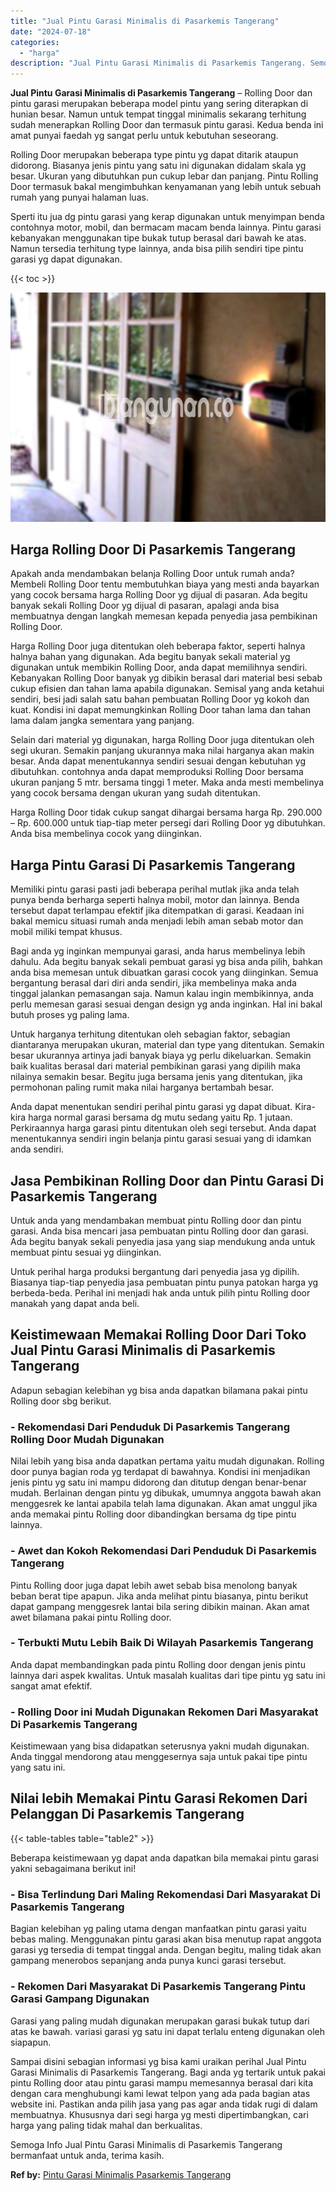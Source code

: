 ```yaml
---
title: "Jual Pintu Garasi Minimalis di Pasarkemis Tangerang"
date: "2024-07-18"
categories: 
  - "harga"
description: "Jual Pintu Garasi Minimalis di Pasarkemis Tangerang. Semoga Info Jual Pintu Garasi Minimalis di Pasarkemis Tangerang bermanfaat untuk anda, terima kasih...."
---
```


**Jual Pintu Garasi Minimalis di Pasarkemis Tangerang** – Rolling Door dan pintu garasi merupakan beberapa model pintu yang sering diterapkan di hunian besar. Namun untuk tempat tinggal minimalis sekarang terhitung sudah menerapkan Rolling Door dan termasuk pintu garasi. Kedua benda ini amat punyai faedah yg sangat perlu untuk kebutuhan seseorang.

Rolling Door merupakan beberapa type pintu yg dapat ditarik ataupun didorong. Biasanya jenis pintu yang satu ini digunakan didalam skala yg besar. Ukuran yang dibutuhkan pun cukup lebar dan panjang. Pintu Rolling Door termasuk bakal mengimbuhkan kenyamanan yang lebih untuk sebuah rumah yang punyai halaman luas.

Sperti itu jua dg pintu garasi yang kerap digunakan untuk menyimpan benda contohnya motor, mobil, dan bermacam macam benda lainnya. Pintu garasi kebanyakan menggunakan tipe bukak tutup berasal dari bawah ke atas. Namun tersedia terhitung type lainnya, anda bisa pilih sendiri tipe pintu garasi yg dapat digunakan.

{{< toc >}}

![Jual Pintu Garasi Minimalis di Pasarkemis Tangerang](/images/pintu-garasi-04.png)

## Harga Rolling Door Di Pasarkemis Tangerang

Apakah anda mendambakan belanja Rolling Door untuk rumah anda? Membeli Rolling Door tentu membutuhkan biaya yang mesti anda bayarkan yang cocok bersama harga Rolling Door yg dijual di pasaran. Ada begitu banyak sekali Rolling Door yg dijual di pasaran, apalagi anda bisa membuatnya dengan langkah memesan kepada penyedia jasa pembikinan Rolling Door.

Harga Rolling Door juga ditentukan oleh beberapa faktor, seperti halnya halnya bahan yang digunakan. Ada begitu banyak sekali material yg digunakan untuk membikin Rolling Door, anda dapat memilihnya sendiri. Kebanyakan Rolling Door banyak yg dibikin berasal dari material besi sebab cukup efisien dan tahan lama apabila digunakan. Semisal yang anda ketahui sendiri, besi jadi salah satu bahan pembuatan Rolling Door yg kokoh dan kuat. Kondisi ini dapat memungkinkan Rolling Door tahan lama dan tahan lama dalam jangka sementara yang panjang.

Selain dari material yg digunakan, harga Rolling Door juga ditentukan oleh segi ukuran. Semakin panjang ukurannya maka nilai harganya akan makin besar. Anda dapat menentukannya sendiri sesuai dengan kebutuhan yg dibutuhkan. contohnya anda dapat memproduksi Rolling Door bersama ukuran panjang 5 mtr. bersama tinggi 1 meter. Maka anda mesti membelinya yang cocok bersama dengan ukuran yang sudah ditentukan.

Harga Rolling Door tidak cukup sangat dihargai bersama harga Rp. 290.000 – Rp. 600.000 untuk tiap-tiap meter persegi dari Rolling Door yg dibutuhkan. Anda bisa membelinya cocok yang diinginkan.

## Harga Pintu Garasi Di Pasarkemis Tangerang

Memiliki pintu garasi pasti jadi beberapa perihal mutlak jika anda telah punya benda berharga seperti halnya mobil, motor dan lainnya. Benda tersebut dapat terlampau efektif jika ditempatkan di garasi. Keadaan ini bakal memicu situasi rumah anda menjadi lebih aman sebab motor dan mobil miliki tempat khusus.

Bagi anda yg inginkan mempunyai garasi, anda harus membelinya lebih dahulu. Ada begitu banyak sekali pembuat garasi yg bisa anda pilih, bahkan anda bisa memesan untuk dibuatkan garasi cocok yang diinginkan. Semua bergantung berasal dari diri anda sendiri, jika membelinya maka anda tinggal jalankan pemasangan saja. Namun kalau ingin membikinnya, anda perlu memesan garasi sesuai dengan design yg anda inginkan. Hal ini bakal butuh proses yg paling lama.

Untuk harganya terhitung ditentukan oleh sebagian faktor, sebagian diantaranya merupakan ukuran, material dan type yang ditentukan. Semakin besar ukurannya artinya jadi banyak biaya yg perlu dikeluarkan. Semakin baik kualitas berasal dari material pembikinan garasi yang dipilih maka nilainya semakin besar. Begitu juga bersama jenis yang ditentukan, jika permohonan paling rumit maka nilai harganya bertambah besar.

Anda dapat menentukan sendiri perihal pintu garasi yg dapat dibuat. Kira-kira harga normal garasi bersama dg mutu sedang yaitu Rp. 1 jutaan. Perkiraannya harga garasi pintu ditentukan oleh segi tersebut. Anda dapat menentukannya sendiri ingin belanja pintu garasi sesuai yang di idamkan anda sendiri.

## Jasa Pembikinan Rolling Door dan Pintu Garasi Di Pasarkemis Tangerang

Untuk anda yang mendambakan membuat pintu Rolling door dan pintu garasi. Anda bisa mencari jasa pembuatan pintu Rolling door dan garasi. Ada begitu banyak sekali penyedia jasa yang siap mendukung anda untuk membuat pintu sesuai yg diinginkan.

Untuk perihal harga produksi bergantung dari penyedia jasa yg dipilih. Biasanya tiap-tiap penyedia jasa pembuatan pintu punya patokan harga yg berbeda-beda. Perihal ini menjadi hak anda untuk pilih pintu Rolling door manakah yang dapat anda beli.

## Keistimewaan Memakai Rolling Door Dari Toko Jual Pintu Garasi Minimalis di Pasarkemis Tangerang

Adapun sebagian kelebihan yg bisa anda dapatkan bilamana pakai pintu Rolling door sbg berikut.

### \- Rekomendasi Dari Penduduk Di Pasarkemis Tangerang Rolling Door Mudah Digunakan

Nilai lebih yang bisa anda dapatkan pertama yaitu mudah digunakan. Rolling door punya bagian roda yg terdapat di bawahnya. Kondisi ini menjadikan jenis pintu yg satu ini mampu didorong dan ditutup dengan benar-benar mudah. Berlainan dengan pintu yg dibukak, umumnya anggota bawah akan menggesrek ke lantai apabila telah lama digunakan. Akan amat unggul jika anda memakai pintu Rolling door dibandingkan bersama dg tipe pintu lainnya.

### \- Awet dan Kokoh Rekomendasi Dari Penduduk Di Pasarkemis Tangerang

Pintu Rolling door juga dapat lebih awet sebab bisa menolong banyak beban berat tipe apapun. Jika anda melihat pintu biasanya, pintu berikut dapat gampang menggesrek lantai bila sering dibikin mainan. Akan amat awet bilamana pakai pintu Rolling door.

### \- Terbukti Mutu Lebih Baik Di Wilayah Pasarkemis Tangerang

Anda dapat membandingkan pada pintu Rolling door dengan jenis pintu lainnya dari aspek kwalitas. Untuk masalah kualitas dari tipe pintu yg satu ini sangat amat efektif.

### \- Rolling Door ini Mudah Digunakan Rekomen Dari Masyarakat Di Pasarkemis Tangerang

Keistimewaan yang bisa didapatkan seterusnya yakni mudah digunakan. Anda tinggal mendorong atau menggesernya saja untuk pakai tipe pintu yang satu ini.

## Nilai lebih Memakai Pintu Garasi Rekomen Dari Pelanggan Di Pasarkemis Tangerang

{{< table-tables table="table2" >}}

Beberapa keistimewaan yg dapat anda dapatkan bila memakai pintu garasi yakni sebagaimana berikut ini!

### \- Bisa Terlindung Dari Maling Rekomendasi Dari Masyarakat Di Pasarkemis Tangerang

Bagian kelebihan yg paling utama dengan manfaatkan pintu garasi yaitu bebas maling. Menggunakan pintu garasi akan bisa menutup rapat anggota garasi yg tersedia di tempat tinggal anda. Dengan begitu, maling tidak akan gampang menerobos sepanjang anda punya kunci garasi tersebut.

### \- Rekomen Dari Masyarakat Di Pasarkemis Tangerang Pintu Garasi Gampang Digunakan

Garasi yang paling mudah digunakan merupakan garasi bukak tutup dari atas ke bawah. variasi garasi yg satu ini dapat terlalu enteng digunakan oleh siapapun.

Sampai disini sebagian informasi yg bisa kami uraikan perihal Jual Pintu Garasi Minimalis di Pasarkemis Tangerang. Bagi anda yg tertarik untuk pakai pintu Rolling door atau pintu garasi mampu memesannya berasal dari kita dengan cara menghubungi kami lewat telpon yang ada pada bagian atas website ini. Pastikan anda pilih jasa yang pas agar anda tidak rugi di dalam membuatnya. Khususnya dari segi harga yg mesti dipertimbangkan, cari harga yang paling tidak mahal dan berkualitas.

Semoga Info Jual Pintu Garasi Minimalis di Pasarkemis Tangerang bermanfaat untuk anda, terima kasih.

**Ref by:** [Pintu Garasi Minimalis Pasarkemis Tangerang](https://id.wikipedia.org/wiki/Pintu)
